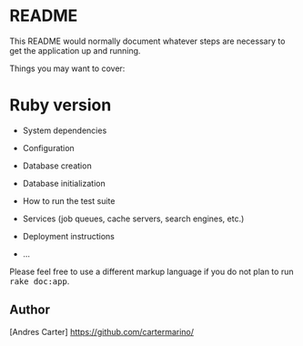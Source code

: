 # README

This README would normally document whatever steps are necessary to get the
application up and running.

Things you may want to cover:

# Ruby version

* System dependencies

* Configuration

* Database creation

* Database initialization

* How to run the test suite

* Services (job queues, cache servers, search engines, etc.)

* Deployment instructions

* ...


Please feel free to use a different markup language if you do not plan to run
<tt>rake doc:app</tt>.

## Author
[Andres Carter] https://github.com/cartermarino/